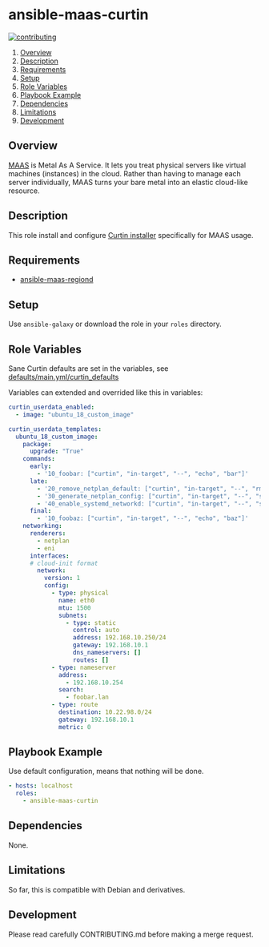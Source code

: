 # ansible-maas-curtin

[![contributing][contributing-img]](CONTRIBUTING.md)

1. [Overview](#overview)
1. [Description](#description)
1. [Requirements](#requirements)
1. [Setup](#setup)
1. [Role Variables](#role-variables)
1. [Playbook Example](#playbook-example)
1. [Dependencies](#dependencies)
1. [Limitations](#limitations)
1. [Development](#development)

## Overview

[MAAS](https://maas.io/docs/what-is-maas) is Metal As A Service. It lets you treat physical servers like virtual machines (instances)
in the cloud. Rather than having to manage each server individually, MAAS turns your bare metal
into an elastic cloud-like resource.

## Description

This role install and configure [Curtin installer](https://curtin.readthedocs.io/en/latest/)
specifically for MAAS usage.

## Requirements

- [ansible-maas-regiond](https://github.com/eagleusb/ansible-maas-regiond)

## Setup

Use `ansible-galaxy` or download the role in your `roles` directory.

## Role Variables

Sane Curtin defaults are set in the variables, see [defaults/main.yml/curtin_defaults](./defaults/main.yml)

Variables can extended and overrided like this in variables:
```yaml
curtin_userdata_enabled:
  - image: "ubuntu_18_custom_image"

curtin_userdata_templates:
  ubuntu_18_custom_image:
    package:
      upgrade: "True"
    commands:
      early:
        - '10_foobar: ["curtin", "in-target", "--", "echo", "bar"]'
      late:
        - '20_remove_netplan_default: ["curtin", "in-target", "--", "rm", "-rf", "/etc/netplan/01-netcfg.yaml"]'
        - '30_generate_netplan_config: ["curtin", "in-target", "--", "sh", "-c", "netplan --debug generate"]'
        - '40_enable_systemd_networkd: ["curtin", "in-target", "--", "sh", "-c", "systemctl enable systemd-networkd"]'
      final:
        - '10_foobaz: ["curtin", "in-target", "--", "echo", "baz"]'
    networking:
      renderers:
        - netplan
        - eni
      interfaces:
      # cloud-init format
        network:
          version: 1
          config:
            - type: physical
              name: eth0
              mtu: 1500
              subnets:
                - type: static
                  control: auto
                  address: 192.168.10.250/24
                  gateway: 192.168.10.1
                  dns_nameservers: []
                  routes: []
            - type: nameserver
              address:
                - 192.168.10.254
              search:
                - foobar.lan
            - type: route
              destination: 10.22.98.0/24
              gateway: 192.168.10.1
              metric: 0
```

## Playbook Example

Use default configuration, means that nothing will be done.

```yaml
- hosts: localhost
  roles:
    - ansible-maas-curtin
```

## Dependencies

None.

## Limitations

So far, this is compatible with Debian and derivatives.

## Development

Please read carefully CONTRIBUTING.md before making a merge request.

[contributing-img]: https://img.shields.io/badge/contributing--grey.svg
